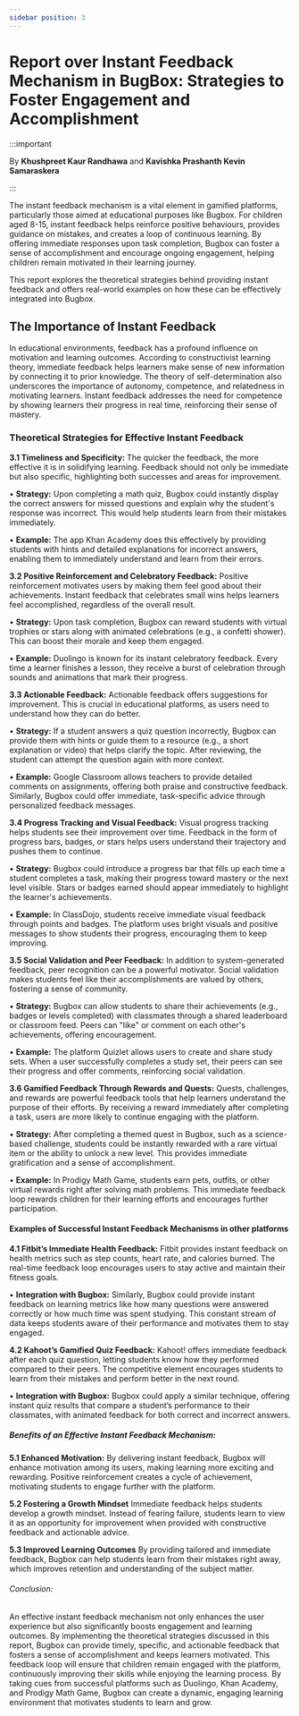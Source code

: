 ```yaml
--- 
sidebar position: 3
--- 
```


# Report over Instant Feedback Mechanism in BugBox: Strategies to Foster Engagement and Accomplishment 

:::important

By **Khushpreet Kaur Randhawa** and **Kavishka Prashanth Kevin Samaraskera**

:::

The instant feedback mechanism is a vital element in gamified platforms, particularly those aimed at educational purposes like Bugbox. For children aged 8-15, instant feedback helps reinforce positive behaviours, provides guidance on mistakes, and creates a loop of continuous learning. By offering immediate responses upon task completion, Bugbox can foster a sense of accomplishment and encourage ongoing engagement, helping children remain motivated in their learning journey.

This report explores the theoretical strategies behind providing instant feedback and offers real-world examples on how these can be effectively integrated into Bugbox.

## The Importance of Instant Feedback 

In educational environments, feedback has a profound influence on motivation and learning outcomes. According to constructivist learning theory, immediate feedback helps learners make sense of new information by connecting it to prior knowledge. The theory of self-determination also underscores the importance of autonomy, competence, and relatedness in motivating learners. Instant feedback addresses the need for competence by showing learners their progress in real time, reinforcing their sense of mastery.

### Theoretical Strategies for Effective Instant Feedback 

**3.1 Timeliness and Specificity:** 
The quicker the feedback, the more effective it is in solidifying learning. Feedback should not only be immediate but also specific, highlighting both successes and areas for improvement.

•	**Strategy:** Upon completing a math quiz, Bugbox could instantly display the correct answers for missed questions and explain why the student's response was incorrect. This would help students learn from their mistakes immediately.

•	**Example:** The app Khan Academy does this effectively by providing students with hints and detailed explanations for incorrect answers, enabling them to immediately understand and learn from their errors.

**3.2 Positive Reinforcement and Celebratory Feedback:**
Positive reinforcement motivates users by making them feel good about their achievements. Instant feedback that celebrates small wins helps learners feel accomplished, regardless of the overall result.

•	**Strategy:** Upon task completion, Bugbox can reward students with virtual trophies or stars along with animated celebrations (e.g., a confetti shower). This can boost their morale and keep them engaged.

•	**Example:** Duolingo is known for its instant celebratory feedback. Every time a learner finishes a lesson, they receive a burst of celebration through sounds and animations that mark their progress.

**3.3 Actionable Feedback:**
Actionable feedback offers suggestions for improvement. This is crucial in educational platforms, as users need to understand how they can do better.

•	**Strategy:** If a student answers a quiz question incorrectly, Bugbox can provide them with hints or guide them to a resource (e.g., a short explanation or video) that helps clarify the topic. After reviewing, the student can attempt the question again with more context.

•	**Example:** Google Classroom allows teachers to provide detailed comments on assignments, offering both praise and constructive feedback. Similarly, Bugbox could offer immediate, task-specific advice through personalized feedback messages.

**3.4 Progress Tracking and Visual Feedback:**
Visual progress tracking helps students see their improvement over time. Feedback in the form of progress bars, badges, or stars helps users understand their trajectory and pushes them to continue.

•	**Strategy:** Bugbox could introduce a progress bar that fills up each time a student completes a task, making their progress toward mastery or the next level visible. Stars or badges earned should appear immediately to highlight the learner's achievements.

•	**Example:** In ClassDojo, students receive immediate visual feedback through points and badges. The platform uses bright visuals and positive messages to show students their progress, encouraging them to keep improving.

**3.5 Social Validation and Peer Feedback:** 
In addition to system-generated feedback, peer recognition can be a powerful motivator. Social validation makes students feel like their accomplishments are valued by others, fostering a sense of community.

•	**Strategy:** Bugbox can allow students to share their achievements (e.g., badges or levels completed) with classmates through a shared leaderboard or classroom feed. Peers can "like" or comment on each other's achievements, offering encouragement.

•	**Example:** The platform Quizlet allows users to create and share study sets. When a user successfully completes a study set, their peers can see their progress and offer comments, reinforcing social validation.

**3.6 Gamified Feedback Through Rewards and Quests:** 
Quests, challenges, and rewards are powerful feedback tools that help learners understand the purpose of their efforts. By receiving a reward immediately after completing a task, users are more likely to continue engaging with the platform.

•	**Strategy:** After completing a themed quest in Bugbox, such as a science-based challenge, students could be instantly rewarded with a rare virtual item or the ability to unlock a new level. This provides immediate gratification and a sense of accomplishment.

•	**Example:** In Prodigy Math Game, students earn pets, outfits, or other virtual rewards right after solving math problems. This immediate feedback loop rewards children for their learning efforts and encourages further participation.

#### Examples of Successful Instant Feedback Mechanisms in other platforms 

**4.1 Fitbit’s Immediate Health Feedback:** 
Fitbit provides instant feedback on health metrics such as step counts, heart rate, and calories burned. The real-time feedback loop encourages users to stay active and maintain their fitness goals.

•	**Integration with Bugbox:** Similarly, Bugbox could provide instant feedback on learning metrics like how many questions were answered correctly or how much time was spent studying. This constant stream of data keeps students aware of their performance and motivates them to stay engaged.

**4.2 Kahoot’s Gamified Quiz Feedback:**
Kahoot! offers immediate feedback after each quiz question, letting students know how they performed compared to their peers. The competitive element encourages students to learn from their mistakes and perform better in the next round.

•	**Integration with Bugbox:** Bugbox could apply a similar technique, offering instant quiz results that compare a student’s performance to their classmates, with animated feedback for both correct and incorrect answers.

##### Benefits of an Effective Instant Feedback Mechanism: 

**5.1 Enhanced Motivation:**
By delivering instant feedback, Bugbox will enhance motivation among its users, making learning more exciting and rewarding. Positive reinforcement creates a cycle of achievement, motivating students to engage further with the platform.

**5.2 Fostering a Growth Mindset**
Immediate feedback helps students develop a growth mindset. Instead of fearing failure, students learn to view it as an opportunity for improvement when provided with constructive feedback and actionable advice.

**5.3 Improved Learning Outcomes**
By providing tailored and immediate feedback, Bugbox can help students learn from their mistakes right away, which improves retention and understanding of the subject matter.

###### Conclusion: 

An effective instant feedback mechanism not only enhances the user experience but also significantly boosts engagement and learning outcomes. By implementing the theoretical strategies discussed in this report, Bugbox can provide timely, specific, and actionable feedback that fosters a sense of accomplishment and keeps learners motivated. This feedback loop will ensure that children remain engaged with the platform, continuously improving their skills while enjoying the learning process. By taking cues from successful platforms such as Duolingo, Khan Academy, and Prodigy Math Game, Bugbox can create a dynamic, engaging learning environment that motivates students to learn and grow.



